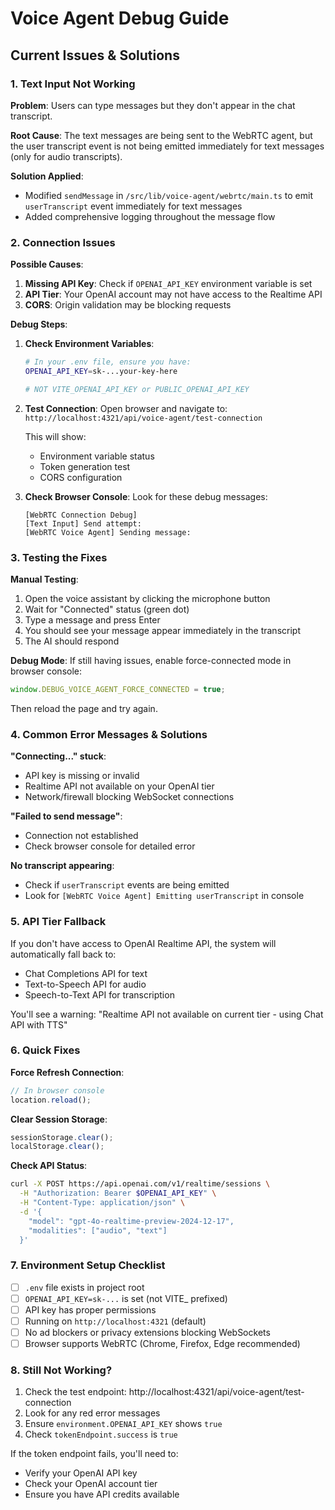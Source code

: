 # Voice Agent Debug Guide

## Current Issues & Solutions

### 1. Text Input Not Working

**Problem**: Users can type messages but they don't appear in the chat transcript.

**Root Cause**: The text messages are being sent to the WebRTC agent, but the user transcript event is not being emitted immediately for text messages (only for audio transcripts).

**Solution Applied**: 
- Modified `sendMessage` in `/src/lib/voice-agent/webrtc/main.ts` to emit `userTranscript` event immediately for text messages
- Added comprehensive logging throughout the message flow

### 2. Connection Issues

**Possible Causes**:
1. **Missing API Key**: Check if `OPENAI_API_KEY` environment variable is set
2. **API Tier**: Your OpenAI account may not have access to the Realtime API
3. **CORS**: Origin validation may be blocking requests

**Debug Steps**:

1. **Check Environment Variables**:
   ```bash
   # In your .env file, ensure you have:
   OPENAI_API_KEY=sk-...your-key-here
   
   # NOT VITE_OPENAI_API_KEY or PUBLIC_OPENAI_API_KEY
   ```

2. **Test Connection**:
   Open browser and navigate to: `http://localhost:4321/api/voice-agent/test-connection`
   
   This will show:
   - Environment variable status
   - Token generation test
   - CORS configuration

3. **Check Browser Console**:
   Look for these debug messages:
   ```
   [WebRTC Connection Debug]
   [Text Input] Send attempt:
   [WebRTC Voice Agent] Sending message:
   ```

### 3. Testing the Fixes

**Manual Testing**:
1. Open the voice assistant by clicking the microphone button
2. Wait for "Connected" status (green dot)
3. Type a message and press Enter
4. You should see your message appear immediately in the transcript
5. The AI should respond

**Debug Mode**:
If still having issues, enable force-connected mode in browser console:
```javascript
window.DEBUG_VOICE_AGENT_FORCE_CONNECTED = true;
```

Then reload the page and try again.

### 4. Common Error Messages & Solutions

**"Connecting..." stuck**:
- API key is missing or invalid
- Realtime API not available on your OpenAI tier
- Network/firewall blocking WebSocket connections

**"Failed to send message"**:
- Connection not established
- Check browser console for detailed error

**No transcript appearing**:
- Check if `userTranscript` events are being emitted
- Look for `[WebRTC Voice Agent] Emitting userTranscript` in console

### 5. API Tier Fallback

If you don't have access to OpenAI Realtime API, the system will automatically fall back to:
- Chat Completions API for text
- Text-to-Speech API for audio
- Speech-to-Text API for transcription

You'll see a warning: "Realtime API not available on current tier - using Chat API with TTS"

### 6. Quick Fixes

**Force Refresh Connection**:
```javascript
// In browser console
location.reload();
```

**Clear Session Storage**:
```javascript
sessionStorage.clear();
localStorage.clear();
```

**Check API Status**:
```bash
curl -X POST https://api.openai.com/v1/realtime/sessions \
  -H "Authorization: Bearer $OPENAI_API_KEY" \
  -H "Content-Type: application/json" \
  -d '{
    "model": "gpt-4o-realtime-preview-2024-12-17",
    "modalities": ["audio", "text"]
  }'
```

### 7. Environment Setup Checklist

- [ ] `.env` file exists in project root
- [ ] `OPENAI_API_KEY=sk-...` is set (not VITE_ prefixed)
- [ ] API key has proper permissions
- [ ] Running on `http://localhost:4321` (default)
- [ ] No ad blockers or privacy extensions blocking WebSockets
- [ ] Browser supports WebRTC (Chrome, Firefox, Edge recommended)

### 8. Still Not Working?

1. Check the test endpoint: http://localhost:4321/api/voice-agent/test-connection
2. Look for any red error messages
3. Ensure `environment.OPENAI_API_KEY` shows `true`
4. Check `tokenEndpoint.success` is `true`

If the token endpoint fails, you'll need to:
- Verify your OpenAI API key
- Check your OpenAI account tier
- Ensure you have API credits available